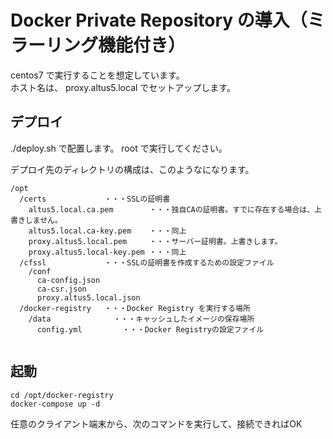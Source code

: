 Docker Private Repository の導入（ミラーリング機能付き）
=====================================================

centos7 で実行することを想定しています。  
ホスト名は、 proxy.altus5.local でセットアップします。

## デプロイ

./deploy.sh で配置します。
root で実行してください。

デプロイ先のディレクトリの構成は、このようなになります。
```
/opt
  /certs             ・・・SSLの証明書
    altus5.local.ca.pem        ・・・独自CAの証明書。すでに存在する場合は、上書きしません。
    altus5.local.ca-key.pem    ・・・同上
    proxy.altus5.local.pem     ・・・サーバー証明書。上書きします。
    proxy.altus5.local-key.pem ・・・同上
  /cfssl             ・・・SSLの証明書を作成するための設定ファイル
    /conf
      ca-config.json
      ca-csr.json
      proxy.altus5.local.json
  /docker-registry   ・・・Docker Registry を実行する場所
    /data              ・・・キャッシュしたイメージの保存場所
      config.yml         ・・・Docker Registryの設定ファイル
    
```

## 起動

```
cd /opt/docker-registry
docker-compose up -d
```

任意のクライアント端末から、次のコマンドを実行して、接続できればOK

